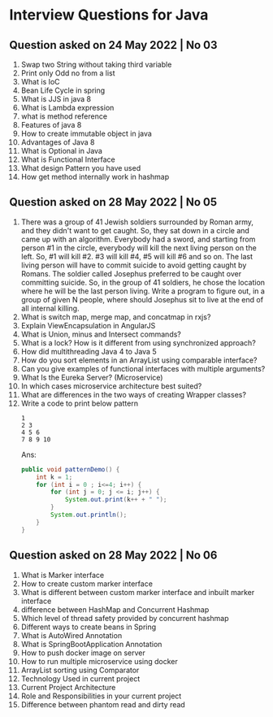 # Interview Questions for Java

## Question asked on 24 May 2022 | No 03

1. Swap two String without taking third variable
2. Print only Odd no from a list
3. What is IoC
4. Bean Life Cycle in spring
5. What is JJS in java 8
6. What is Lambda expression
7. what is method reference
8. Features of java 8
9. How to create immutable object in java
10. Advantages of Java 8
11. What is Optional in Java
12. What is Functional Interface
13. What design Pattern you have used
14. How get method internally work in hashmap

## Question asked on 28 May 2022 | No 05

1. There was a group of 41 Jewish soldiers surrounded by Roman army, and they didn't want to get caught. So, they sat down in a circle and came up with an algorithm. Everybody had a sword, and starting from person #1 in the circle, everybody will kill the next living person on the left. So, #1 will kill #2. #3 will kill #4, #5 will kill #6 and so on. The last living person will have to commit suicide to avoid getting caught by Romans.
   The soldier called Josephus preferred to be caught over committing suicide. So, in the group of 41 soldiers, he chose the location where he will be the last person living.
   Write a program to figure out, in a group of given N people, where should Josephus sit to live at the end of all internal killing.
2. What is switch map, merge map, and concatmap in rxjs?
3. Explain ViewEncapsulation in AngularJS
4. What is Union, minus and Intersect commands?
5. What is a lock? How is it different from using synchronized approach?
6. How did multithreading Java 4 to Java 5
7. How do you sort elements in an ArrayList using comparable interface?
8.  Can you give examples of functional interfaces with multiple arguments?
9.  What Is the Eureka Server? (Microservice)
10. In which cases microservice architecture best suited?
11. What are differences in the two ways of creating Wrapper classes?
12. Write a code to print below pattern
    ```
    1
    2 3
    4 5 6
    7 8 9 10
    ```
    Ans:
    ``` java
    public void patternDemo() {
        int k = 1;
        for (int i = 0 ; i<=4; i++) {
            for (int j = 0; j <= i; j++) {
                System.out.print(k++ + " ");
            }
            System.out.println();
        }
    } 
    ```

## Question asked on 28 May 2022 | No 06

1. What is Marker interface
2. How to create custom marker interface
3. What is different between custom marker interface and inbuilt marker interface
4. difference between HashMap and Concurrent Hashmap
5. Which level of thread safety provided by concurrent hashmap
6. Different ways to create beans in Spring
7. What is AutoWired Annotation
8. What is SpringBootApplication Annotation
9. How to push docker image on server
10. How to run multiple microservice using docker 
11. ArrayList sorting using Comparator
12. Technology Used in current project
13. Current Project Architecture
14. Role and Responsibilities in your current project
15. Difference between phantom read and dirty read